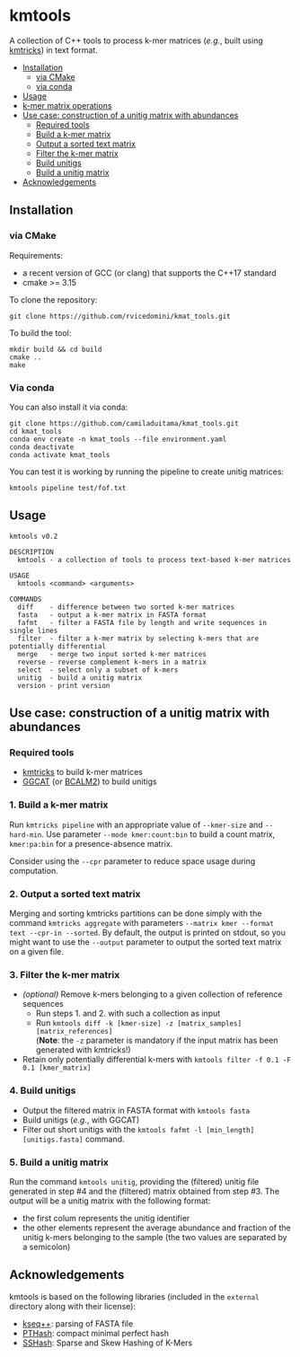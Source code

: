# kmtools

A collection of C++ tools to process k-mer matrices (_e.g._, built using [kmtricks](https://github.com/tlemane/kmtricks)) in text format.

+ [Installation](#installation)
  - [via CMake](#via-cmake)
  - [via conda](#via-conda)
+ [Usage](#usage)
+ [k-mer matrix operations](#k-mer-matrix-operations)
+ [Use case: construction of a unitig matrix with abundances](#unitig-matrix-construction-pipeline)
    - [Required tools](#required-tools)
    - [Build a k-mer matrix](#1-build-a-k-mer-matrix)
    - [Output a sorted text matrix](#2-output-a-sorted-text-matrix)
    - [Filter the k-mer matrix](#3-filter-the-k-mer-matrix)
    - [Build unitigs](#4-build-unitigs)
    - [Build a unitig matrix](#5-build-a-unitig-matrix)
+ [Acknowledgements](#acknowledgements)

## Installation
### via CMake

Requirements:
 - a recent version of GCC (or clang) that supports the C++17 standard
 - cmake >= 3.15

To clone the repository:
```
git clone https://github.com/rvicedomini/kmat_tools.git
```

To build the tool:
```
mkdir build && cd build
cmake ..
make
```
### Via conda
You can also install it via conda:
```
git clone https://github.com/camiladuitama/kmat_tools.git
cd kmat_tools
conda env create -n kmat_tools --file environment.yaml
conda deactivate
conda activate kmat_tools

```
You can test it is working by running the pipeline to create unitig matrices:

```
kmtools pipeline test/fof.txt
```


## Usage

```
kmtools v0.2

DESCRIPTION
  kmtools - a collection of tools to process text-based k-mer matrices

USAGE
  kmtools <command> <arguments>

COMMANDS
  diff    - difference between two sorted k-mer matrices
  fasta   - output a k-mer matrix in FASTA format
  fafmt   - filter a FASTA file by length and write sequences in single lines
  filter  - filter a k-mer matrix by selecting k-mers that are potentially differential
  merge   - merge two input sorted k-mer matrices
  reverse - reverse complement k-mers in a matrix
  select  - select only a subset of k-mers
  unitig  - build a unitig matrix
  version - print version
```

## Use case: construction of a unitig matrix with abundances

### Required tools

* [kmtricks](https://github.com/tlemane/kmtricks) to build k-mer matrices
* [GGCAT](https://github.com/algbio/ggcat) (or [BCALM2](https://github.com/GATB/bcalm)) to build unitigs

### 1. Build a k-mer matrix

Run `kmtricks pipeline` with an appropriate value of `--kmer-size` and `--hard-min`. Use parameter `--mode kmer:count:bin` to build a count matrix, `kmer:pa:bin` for a presence-absence matrix. 

Consider using the `--cpr` parameter to reduce space usage during computation.

### 2. Output a sorted text matrix

Merging and sorting kmtricks partitions can be done simply with the command `kmtricks aggregate` with parameters `--matrix kmer --format text --cpr-in --sorted`. By default, the output is printed on stdout, so you might want to use the `--output` parameter to output the sorted text matrix on a given file.

### 3. Filter the k-mer matrix

* _(optional)_ Remove k-mers belonging to a given collection of reference sequences
    + Run steps 1. and 2. with such a collection as input
    + Run `kmtools diff -k [kmer-size] -z [matrix_samples] [matrix_references]` <br/>(__Note__: the `-z` parameter is mandatory if the input matrix has been generated with kmtricks!)
* Retain only potentially differential k-mers with `kmtools filter -f 0.1 -F 0.1 [kmer_matrix]`

### 4. Build unitigs

* Output the filtered matrix in FASTA format with `kmtools fasta`
* Build unitigs (_e.g._, with GGCAT)
* Filter out short unitigs with the `kmtools fafmt -l [min_length] [unitigs.fasta]` command.

### 5. Build a unitig matrix

Run the command `kmtools unitig`, providing the (filtered) unitig file generated in step #4 and the (filtered) matrix obtained from step #3.
The output will be a unitig matrix with the following format:
- the first colum represents the unitig identifier
- the other elements represent the average abundance and fraction of the unitig k-mers belonging to the sample (the two values are separated by a semicolon)

## Acknowledgements

kmtools is based on the following libraries (included in the `external` directory along with their license):

- [kseq++](https://github.com/cartoonist/kseqpp): parsing of FASTA file
- [PTHash](https://github.com/jermp/pthash): compact minimal perfect hash
- [SSHash](https://github.com/jermp/sshash): Sparse and Skew Hashing of K-Mers
